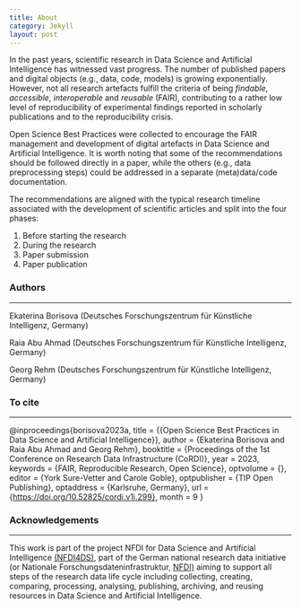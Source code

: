 ```yaml
---
title: About
category: Jekyll
layout: post
---
```


In the past years, scientific research in Data Science and Artificial Intelligence has witnessed vast progress. The number of published papers and digital objects (e.g., data, code, models) is growing exponentially. However, not all research artefacts fulfill the criteria of being *findable*, *accessible*, *interoperable* and *reusable* (FAIR), contributing to a rather low level of reproducibility of experimental findings reported in scholarly publications and to the reproducibility crisis.

Open Science Best Practices were collected to encourage the FAIR management and development of digital artefacts in Data Science and Artificial Intelligence. It is worth noting that some of the recommendations should be followed directly in a paper, while the others (e.g., data preprocessing steps) could be addressed in a separate (meta)data/code documentation.

The recommendations are aligned with the typical research timeline associated with the development of scientific articles and split into the four phases:
1. Before starting the research
2. During the research
3. Paper submission
4. Paper publication


### Authors
--------------------------------------------------------------------------------------------

Ekaterina Borisova (Deutsches Forschungszentrum für Künstliche Intelligenz, Germany)

Raia Abu Ahmad (Deutsches Forschungszentrum für Künstliche Intelligenz, Germany)

Georg Rehm (Deutsches Forschungszentrum für Künstliche Intelligenz, Germany)



### To cite
--------------------------------------------------------------------------------------------

@inproceedings{borisova2023a,
  title = {{Open Science Best Practices in Data Science and Artificial
                  Intelligence}},
  author = {Ekaterina Borisova and Raia Abu Ahmad and Georg Rehm},
  booktitle = {Proceedings of the 1st Conference on Research Data
                  Infrastructure (CoRDI)},
  year = 2023,
  keywords = {FAIR, Reproducible Research, Open Science},
  optvolume = {},
  editor = {York Sure-Vetter and Carole Goble},
  optpublisher = {TIP Open Publishing},
  optaddress = {Karlsruhe, Germany},
  url = {https://doi.org/10.52825/cordi.v1i.299},
  month = 9
}

### Acknowledgements
--------------------------------------------------------------------------------------------

This work is part of the project NFDI for Data Science and Artificial Intelligence [(NFDI4DS)](https://www.nfdi4datascience.de), part of the German national research data initiative (or Nationale Forschungsdateninfrastruktur, [NFDI)](https://www.nfdi.de/?) aiming to support all steps of the research data life cycle including collecting, creating, comparing, processing, analysing, publishing, archiving, and reusing resources in Data Science and Artificial Intelligence.
